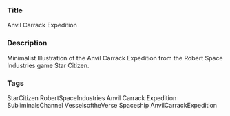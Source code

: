 ### Title
Anvil Carrack Expedition

### Description
Minimalist Illustration of the Anvil Carrack Expedition from the Robert Space Industries game Star Citizen.

### Tags
StarCitizen RobertSpaceIndustries Anvil Carrack Expedition SubliminalsChannel VesselsoftheVerse Spaceship AnvilCarrackExpedition
